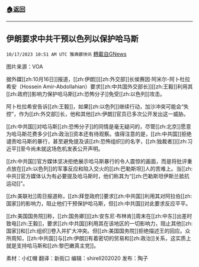 ###  [:house:返回](README.md)
---


## 伊朗要求中共干预以色列以保护哈马斯
`10/17/2023 10:51 AM UTC 雅典娜快讯` [轉載自GNews](https://gnews.org/articles/1844629)

图片来源：VOA

据外媒[[zh:10月16日]]报道，[[zh:伊朗]][[zh:外交部]]长侯赛因·阿米尔-阿卜杜拉希安（Hossein Amir-Abdollahian）要求[[zh:中共国外交部长]][[zh:王毅]]利用其[[zh:政府]]影响力保护哈马斯[[zh:恐怖分子]]免受[[zh:以色列]]攻击。

阿卜杜拉希安告诉[[zh:王毅]]，如果[[zh:以色列]]继续行动，加沙冲突可能会“失控”，作为[[zh:外交部]]长，他和其他[[zh:伊朗]]官员已多次公开发出这一威胁。

[[zh:中共国]]对哈马斯[[zh:恐怖分子]]的同情是毫无疑问的，尽管[[zh:北京]]愿意为哈马斯花费多少[[zh:政治]]资本还有待观察。值得注意的是，[[zh:中共国]]拒绝谴责哈马斯的暴行，甚至避免提及该[[zh:恐怖组织]]的名字，[[zh:独裁者]][[zh:习近平]]至今尚未就这场危机发表公开声明。

[[zh:中共国]]官方媒体坚决拒绝展示哈马斯暴行的令人震惊的画面，而是将批评重点放在[[zh:以色列]]的军事反应和陷入交火的[[zh:巴勒斯坦]]人的苦难上。当[[zh:中共]]官方媒体认为有必要提及哈马斯时，他们称其为“[[zh:巴勒斯坦伊斯兰抵抗运动]]”。

[[zh:美联社]]周日报道称，[[zh:拜登政府]]要求[[zh:中共国]]利用其对阿拉伯[[zh:国家]]的影响力，阻止他们干预保护哈马斯，但[[zh:中共国]]对此要求反应平平。

[[zh:美国国务院]]称，[[zh:国务卿]][[zh:安东尼·布林肯]]周末在[[zh:中东]]出差时致电[[zh:王毅]]，要求[[zh:中共国]]利用其在该地区的一切影响力，阻止其他[[zh:国家]]和[[zh:组织]]卷入并扩大冲突。但[[zh:美国国务院]]拒绝描述王的回应。众所周知，[[zh:中共国]]与[[zh:伊朗]]有着密切的贸易和[[zh:政治]]关系，这实质上就是支持哈马斯和[[zh:黎巴嫩真主党]]。

素材：小红帽  翻译：新街口  编辑：shirell202020  发布：陶子


